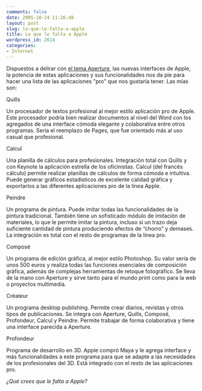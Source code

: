 ```yaml
---
comments: false
date: 2005-10-24 11:26:48
layout: post
slug: lo-que-le-falta-a-apple
title: Lo que le falta a Apple
wordpress_id: 2614
categories:
- Internet
---
```


Dispuestos a delirar con [el tema Aperture](http://www.minid.net/2005/10/21/aperture-disenado-para-profesionales-de-la-fotografia/), las nuevas interfaces de Apple, la potencia de estas aplicaciones y sus funcionalidades nos da pie para hacer una lista de las aplicaciones "pro" que nos gustaría tener. Las mías son:






Quills

    

Un procesador de textos profesional al mejor estilo aplicación pro de Apple. Este procesador podría bien realizar documentos al nivel del Word con los agregados de una interface cómoda elegante y colaborativa entre otros programas. Sería el reemplazo de Pages, que fue orientado más al uso casual que profesional.



Calcul

    

Una planilla de cálculos para profesionales. Integración total con Quills y con Keynote la aplicación estrella de los oficinistas. Calcul (del francés cálculo) permite realizar planillas de cálculos de forma cómoda e intuitiva. Puede generar gráficos estadísticos de excelente calidad gráfica y exportarlos a las diferentes aplicaciones pro de la línea Apple.



Peindre

    

Un programa de pintura. Puede imitar todas las funcionalidades de la pintura tradicional. También tiene un sofisticado módulo de imitación de materiales, lo que le permite imitar la pintura, incluso si un trazo deja suficiente cantidad de pintura produciendo efectos de “chorro” y demases. La integración es total con el resto de programas de la línea pro.



Composé

    

Un programa de edición gráfica, al mejor estilo Photoshop. Su valor sería de unos 500 euros y realiza todas las funciones esenciales de composición gráfica, además de complejas herramientas de retoque fotográfico. Se lleva de la mano con Aperture y sirve tanto para el mundo print como para la web o proyectos multimedia.



Créateur

    

Un programa desktop publishing. Permite crear diarios, revistas y otros tipos de publicaciones. Se integra con Aperture, Quills, Composé, Profondeur, Calcul y Peindre. Permite trabajar de forma colaborativa y tiene una interface parecida a Aperture.



Profondeur

    

Programa de desarrollo en 3D. Apple compró Maya y le agrega interface y más funcionalidades a este programa para que se adapte a las necesidades de los profesionales del 3D. Está integrado con el resto de las aplicaciones pro.






_¿Qué crees que le falta a Apple?_
